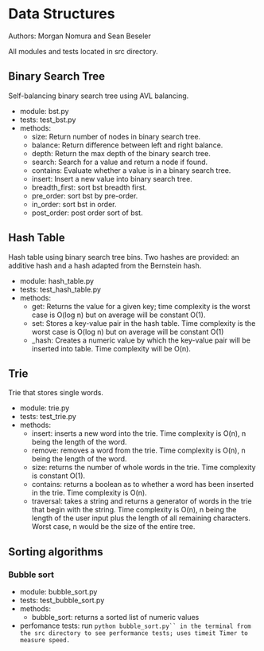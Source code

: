 # Data Structures
Authors: Morgan Nomura and Sean Beseler

All modules and tests located in src directory.

## Binary Search Tree
Self-balancing binary search tree using AVL balancing.
- module: bst.py
- tests: test_bst.py
- methods:
    - size: Return number of nodes in binary search tree.
    - balance: Return difference between left and right balance.
    - depth: Return the max depth of the binary search tree.
    - search: Search for a value and return a node if found.
    - contains: Evaluate whether a value is in a binary search tree.
    - insert: Insert a new value into binary search tree.
    - breadth_first: sort bst breadth first.
    - pre_order: sort bst by pre-order.
    - in_order: sort bst in order.
    - post_order: post order sort of bst.

## Hash Table
Hash table using binary search tree bins. Two hashes are provided: an additive hash and a hash adapted from the Bernstein hash.
- module: hash_table.py
- tests: test_hash_table.py
- methods:
    - get: Returns the value for a given key; time complexity is the worst case is O(log n) but on average will be constant O(1).
    - set: Stores a key-value pair in the hash table. Time complexity is the worst case is O(log n) but on average will be constant O(1)
    - _hash: Creates a numeric value by which the key-value pair will be inserted into table. Time complexity will be O(n).

## Trie
Trie that stores single words.
- module: trie.py
- tests: test_trie.py
- methods:
    - insert: inserts a new word into the trie. Time complexity is O(n), n being the length of the word.
    - remove: removes a word from the trie. Time complexity is O(n), n being the length of the word.
    - size: returns the number of whole words in the trie. Time complexity is constant O(1).
    - contains: returns a boolean as to whether a word has been inserted in the trie. Time complexity is O(n).
    - traversal: takes a string and returns a generator of words in the trie that begin with the string. Time complexity is O(n), n being the length of the user input plus the length of all remaining characters. Worst case, n would be the size of the entire tree.

## Sorting algorithms
### Bubble sort
- module: bubble_sort.py
- tests: test_bubble_sort.py
- methods:
    - bubble_sort: returns a sorted list of numeric values
- perfomance tests: run ```python bubble_sort.py`` in the terminal from the src directory to see performance tests; uses timeit Timer to measure speed.```
